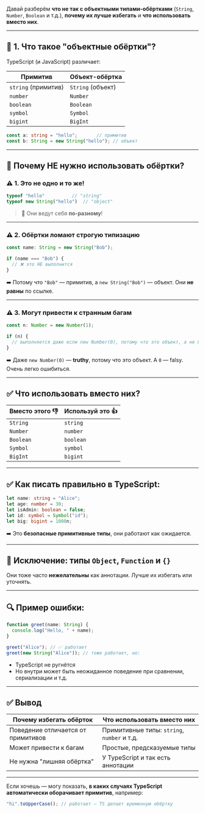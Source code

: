 Давай разберём **что не так с объектными типами-обёртками** (`String`, `Number`, `Boolean` и т.д.), **почему их лучше избегать** и **что использовать вместо них**.

---

## 🧱 1. Что такое "объектные обёртки"?

TypeScript (и JavaScript) различает:

| Примитив            | Объект-обёртка    |
| ------------------- | ----------------- |
| `string` (примитив) | `String` (объект) |
| `number`            | `Number`          |
| `boolean`           | `Boolean`         |
| `symbol`            | `Symbol`          |
| `bigint`            | `BigInt`          |

```ts
const a: string = "hello";       // примитив
const b: String = new String("hello"); // объект
```

---

## 🚫 Почему **НЕ нужно использовать** обёртки?

### ⚠️ 1. Это не одно и то же!

```ts
typeof "hello"          // "string"
typeof new String("hello")  // "object"
```

> 🤯 Они ведут себя **по-разному**!

---

### ⚠️ 2. Обёртки ломают строгую типизацию

```ts
const name: String = new String("Bob");

if (name === "Bob") {
  // ❌ это НЕ выполнится
}
```

➡️ Потому что `"Bob"` — примитив, а `new String("Bob")` — объект. Они **не равны** по ссылке.

---

### ⚠️ 3. Могут привести к странным багам

```ts
const n: Number = new Number(1);

if (n) {
  // выполняется даже если new Number(0), потому что это объект, а не 0
}
```

➡️ Даже `new Number(0)` — **truthy**, потому что это объект. А `0` — falsy. Очень легко ошибиться.

---

## ✅ Что использовать вместо них?

| Вместо этого 👎 | Используй это 👍 |
| --------------- | ---------------- |
| `String`        | `string`         |
| `Number`        | `number`         |
| `Boolean`       | `boolean`        |
| `Symbol`        | `symbol`         |
| `BigInt`        | `bigint`         |

---

## ✅ Как писать правильно в TypeScript:

```ts
let name: string = "Alice";
let age: number = 30;
let isAdmin: boolean = false;
let id: symbol = Symbol("id");
let big: bigint = 1000n;
```

➡️ Это **безопасные примитивные типы**, они работают как ожидается.

---

## 📌 Исключение: типы `Object`, `Function` и `{}`

Они тоже часто **нежелательны** как аннотации. Лучше их избегать или уточнять.

---

## 🔍 Пример ошибки:

```ts
function greet(name: String) {
  console.log("Hello, " + name);
}

greet("Alice"); // ✅ работает
greet(new String("Alice")); // тоже работает, но:
```

* TypeScript не ругнётся
* Но внутри может быть неожиданное поведение при сравнении, сериализации и т.д.

---

## ✅ Вывод

| Почему избегать обёрток            | Что использовать вместо них                 |
| ---------------------------------- | ------------------------------------------- |
| Поведение отличается от примитивов | Примитивные типы: `string`, `number` и т.д. |
| Может привести к багам             | Простые, предсказуемые типы                 |
| Не нужна "лишняя обёртка"          | У TypeScript и так есть аннотации           |

---

Если хочешь — могу показать, **в каких случаях TypeScript автоматически оборачивает примитив**, например:

```ts
"hi".toUpperCase(); // работает — TS делает временную обёртку
```

